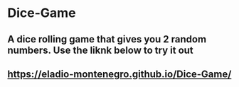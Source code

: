 # Dice-Game

## A dice rolling game that gives you 2 random numbers.  Use the liknk below to try it out

## https://eladio-montenegro.github.io/Dice-Game/
